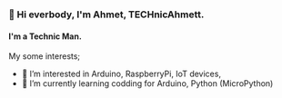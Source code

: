 <h3>👋 Hi everbody, I'm Ahmet, TECHnicAhmett.</h2>

<h4>I'm a Technic Man. </h4>

My some interests;
- 👀 I’m interested in Arduino, RaspberryPi, IoT devices,
- 🌱 I’m currently learning codding for Arduino, Python (MicroPython)
<!---
- 💞️ I’m looking to collaborate on ...
- 📫 How to reach me ...
--->
<!---
technicahmett/technicahmett is a ✨ special ✨ repository because its `README.md` (this file) appears on your GitHub profile.
You can click the Preview link to take a look at your changes...
--->
